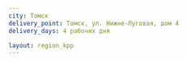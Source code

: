 ```yaml
---
city: Томск 
delivery_point: Томск, ул. Нижне-Луговая, дом 4
delivery_days: 4 рабочих дня

layout: region_kpp
---
```


